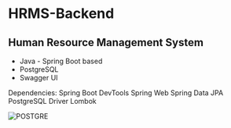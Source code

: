 # HRMS-Backend
## Human Resource Management System
<ul>
  

  <li>Java - Spring Boot based</li>

  <li>PostgreSQL</li>

  <li>Swagger UI</li>
</ul>

Dependencies:
Spring Boot DevTools
Spring Web
Spring Data JPA
PostgreSQL Driver
Lombok

![POSTGRE](https://user-images.githubusercontent.com/40796026/124520249-864ec500-ddf4-11eb-809b-08bbe91e8373.png)

